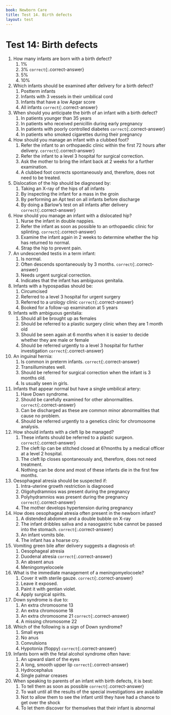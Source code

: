 ```yaml
---
book: Newborn Care
title: Test 14. Birth defects
layout: test
---
```


# Test 14: Birth defects

1.	How many infants are born with a birth defect?
	1.	1%
	1.	3% `correct`{:.correct-answer}
	1.	5%
	1.	10%
2.	Which infants should be examined after delivery for a birth defect?
	1.	Postterm infants
	1.	Infants with 3 vessels in their umbilical cord
	1.	Infants that have a low Apgar score
	1.	All infants `correct`{:.correct-answer}
3.	When should you anticipate the birth of an infant with a birth defect?
	1.	In patients younger than 35 years
	1.	In patients who received penicillin during early pregnancy
	1.	In patients with poorly controlled diabetes `correct`{:.correct-answer}
	1.	In patients who smoked cigarettes during their pregnancy
4.	How should you manage an infant with a clubbed foot?
	1.	Refer the infant to an orthopaedic clinic within the first 72 hours after delivery. `correct`{:.correct-answer}
	1.	Refer the infant to a level 3 hospital for surgical correction.
	1.	Ask the mother to bring the infant back at 2 weeks for a further examination.
	1.	A clubbed foot corrects spontaneously and, therefore, does not need to be treated.
5.	Dislocation of the hip should be diagnosed by:
	1.	Taking an X-ray of the hips of all infants
	1.	By inspecting the infant for a mass in the groin
	1.	By performing an Apt test on all infants before discharge
	1.	By doing a Barlow’s test on all infants after delivery `correct`{:.correct-answer}
6.	How should you manage an infant with a dislocated hip?
	1.	Nurse the infant in double nappies.
	1.	Refer the infant as soon as possible to an orthopaedic clinic for splinting. `correct`{:.correct-answer}
	1.	Examine the infant again in 2 weeks to determine whether the hip has returned to normal.
	1.	Strap the hip to prevent pain.
7.	An undescended testis in a term infant:
	1.	Is normal.
	1.	Often descends spontaneously by 3 months. `correct`{:.correct-answer}
	1.	Needs urgent surgical correction.
	1.	Indicates that the infant has ambiguous genitalia.
8.	Infants with a hypospadias should be:
	1.	Circumcised
	1.	Referred to a level 3 hospital for urgent surgery
	1.	Referred to a urology clinic `correct`{:.correct-answer}
	1.	Booked for a follow-up examination at 5 years
9.	Infants with ambiguous genitalia:
	1.	Should all be brought up as females
	1.	Should be referred to a plastic surgery clinic when they are 1 month old
	1.	Should be seen again at 6 months when it is easier to decide whether they are male or female
	1.	Should be referred urgently to a level 3 hospital for further investigation `correct`{:.correct-answer}
10.	An inguinal hernia:
	1.	Is common in preterm infants. `correct`{:.correct-answer}
	1.	Transilluminates well.
	1.	Should be referred for surgical correction when the infant is 3 months old.
	1.	Is usually seen in girls.
11.	Infants that appear normal but have a single umbilical artery:
	1.	Have Down syndrome.
	1.	Should be carefully examined for other abnormalities. `correct`{:.correct-answer}
	1.	Can be discharged as these are common minor abnormalities that cause no problem.
	1.	Should be referred urgently to a genetics clinic for chromosome analysis.
12.	How should infants with a cleft lip be managed?
	1.	These infants should be referred to a plastic surgeon. `correct`{:.correct-answer}
	1.	The cleft lip can be stitched closed at 6?months by a medical officer at a level 2 hospital.
	1.	The cleft lip closes spontaneously and, therefore, does not need treatment.
	1.	Nothing can be done and most of these infants die in the first few months.
13.	Oesophageal atresia should be suspected if:
	1.	Intra-uterine growth restriction is diagnosed
	1.	Oligohydramnios was present during the pregnancy
	1.	Polyhydramnios was present during the pregnancy `correct`{:.correct-answer}
	1.	The mother develops hypertension during pregnancy
14.	How does oesophageal atresia often present in the newborn infant?
	1.	A distended abdomen and a double bubble on X-ray
	1.	The infant dribbles saliva and a nasogastric tube cannot be passed into the stomach. `correct`{:.correct-answer}
	1.	An infant vomits bile.
	1.	The infant has a hoarse cry.
15.	Vomiting green bile after delivery suggests a diagnosis of:
	1.	Oesophageal atresia
	1.	Duodenal atresia `correct`{:.correct-answer}
	1.	An absent anus
	1.	Meningomyelocoele
16.	What is the immediate management of a meningomyelocoele?
	1.	Cover it with sterile gauze. `correct`{:.correct-answer}
	1.	Leave it exposed.
	1.	Paint it with gentian violet.
	1.	Apply surgical spirits.
17.	Down syndrome is due to:
	1.	An extra chromosome 13
	1.	An extra chromosome 18
	1.	An extra chromosome 21 `correct`{:.correct-answer}
	1.	A missing chromosome 22
18.	Which of the following is a sign of Down syndrome?
	1.	Small eyes
	1.	No anus
	1.	Convulsions
	1.	Hypotonia (floppy) `correct`{:.correct-answer}
19.	Infants born with the fetal alcohol syndrome often have:
	1.	An upward slant of the eyes
	1.	A long, smooth upper lip `correct`{:.correct-answer}
	1.	Hydrocephalus
	1.	Single palmar creases
20.	When speaking to parents of an infant with birth defects, it is best:
	1.	To tell them as soon as possible `correct`{:.correct-answer}
	1.	To wait until all the results of the special investigations are available
	1.	Not to allow them to see the infant until they have had a chance to get over the shock
	1.	To let them discover for themselves that their infant is abnormal
